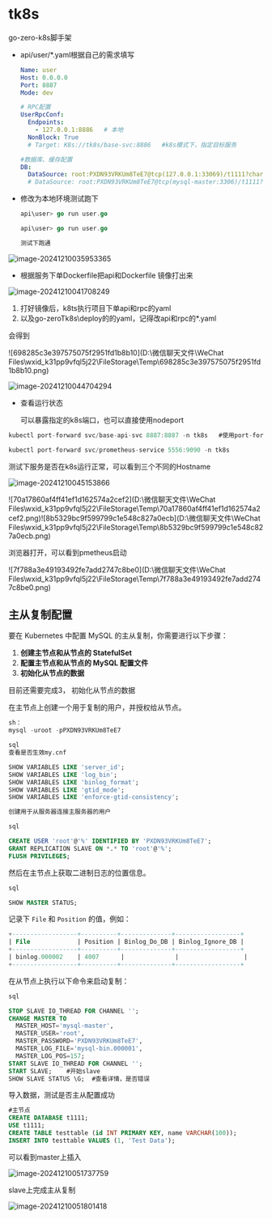 # tk8s
 go-zero-k8s脚手架

- api/user/*.yaml根据自己的需求填写

  ```yaml
  Name: user
  Host: 0.0.0.0
  Port: 8887
  Mode: dev
  
  # RPC配置
  UserRpcConf:
    Endpoints:
      - 127.0.0.1:8886   # 本地
    NonBlock: True
    # Target: K8s://tk8s/base-svc:8886   #k8s模式下，指定目标服务
  
  #数据库、缓存配置
  DB:
    DataSource: root:PXDN93VRKUm8TeE7@tcp(127.0.0.1:33069)/t1111?charset=utf8mb4&parseTime=true&loc=Asia%2FShanghai  
    # DataSource: root:PXDN93VRKUm8TeE7@tcp(mysql-master:3306)/t1111?charset=utf8mb4&parseTime=true&loc=Asia%2FShanghai
  ```

- 修改为本地环境测试跑下

  ```go
  api\user> go run user.go
  
  api\user> go run user.go
  
  测试下跑通
  ```

![image-20241210035953365](https://github.com/user-attachments/assets/f524ec80-f79a-40df-8de2-4296ff783765)





- 根据服务下单Dockerfile把api和Dockerfile 镜像打出来


![image-20241210041708249](https://github.com/user-attachments/assets/17b2e4cc-87d7-4855-94fd-5b8e678387bd)

1. 打好镜像后，k8ts执行项目下单api和rpc的yaml	
2. 以及go-zeroTk8s\deploy的的yaml，记得改api和rpc的*.yaml

会得到

![698285c3e397575075f2951fd1b8b10](D:\微信聊天文件\WeChat Files\wxid_k31pp9vfql5j22\FileStorage\Temp\698285c3e397575075f2951fd1b8b10.png)



![image-20241210044704294](C:\Users\1\AppData\Roaming\Typora\typora-user-images\image-20241210044704294.png)

- 查看运行状态	

  可以暴露指定的k8s端口，也可以直接使用nodeport

```go
kubectl port-forward svc/base-api-svc 8887:8887 -n tk8s   #使用port-forward，

kubectl port-forward svc/prometheus-service 5556:9090 -n tk8s

```

测试下服务是否在k8s运行正常，可以看到三个不同的Hostname

![image-20241210045153866](C:\Users\1\AppData\Roaming\Typora\typora-user-images\image-20241210045153866.png)

![70a17860af4ff41ef1d162574a2cef2](D:\微信聊天文件\WeChat Files\wxid_k31pp9vfql5j22\FileStorage\Temp\70a17860af4ff41ef1d162574a2cef2.png)![8b5329bc9f599799c1e548c827a0ecb](D:\微信聊天文件\WeChat Files\wxid_k31pp9vfql5j22\FileStorage\Temp\8b5329bc9f599799c1e548c827a0ecb.png)

浏览器打开，可以看到pmetheus启动

![7f788a3e49193492fe7add2747c8be0](D:\微信聊天文件\WeChat Files\wxid_k31pp9vfql5j22\FileStorage\Temp\7f788a3e49193492fe7add2747c8be0.png)



## 主从复制配置

要在 Kubernetes 中配置 MySQL 的主从复制，你需要进行以下步骤：

1. **创建主节点和从节点的 StatefulSet**
2. **配置主节点和从节点的 MySQL 配置文件**
3. **初始化从节点的数据**

目前还需要完成3， 初始化从节点的数据

在主节点上创建一个用于复制的用户，并授权给从节点。

```sql
sh：
mysql -uroot -pPXDN93VRKUm8TeE7

sql 
查看是否生效my.cnf

SHOW VARIABLES LIKE 'server_id';
SHOW VARIABLES LIKE 'log_bin';
SHOW VARIABLES LIKE 'binlog_format';
SHOW VARIABLES LIKE 'gtid_mode';
SHOW VARIABLES LIKE 'enforce-gtid-consistency';

创建用于从服务器连接主服务器的用户

sql

CREATE USER 'root'@'%' IDENTIFIED BY 'PXDN93VRKUm8TeE7';
GRANT REPLICATION SLAVE ON *.* TO 'root'@'%';
FLUSH PRIVILEGES;

```

然后在主节点上获取二进制日志的位置信息。

```sql
sql

SHOW MASTER STATUS;
```

记录下 `File` 和 `Position` 的值，例如：

```sql
+------------------+----------+--------------+------------------+
| File             | Position | Binlog_Do_DB | Binlog_Ignore_DB |
+------------------+----------+--------------+------------------+
| binlog.000002    | 4007      |              |                  |
+------------------+----------+--------------+------------------+
```

在从节点上执行以下命令来启动复制：

```sql
sql

STOP SLAVE IO_THREAD FOR CHANNEL '';
CHANGE MASTER TO
  MASTER_HOST='mysql-master',
  MASTER_USER='root',
  MASTER_PASSWORD='PXDN93VRKUm8TeE7',
  MASTER_LOG_FILE='mysql-bin.000001',
  MASTER_LOG_POS=157;
START SLAVE IO_THREAD FOR CHANNEL '';
START SLAVE;    #开始slave
SHOW SLAVE STATUS \G;  #查看详情，是否错误

```

导入数据，测试是否主从配置成功

```sql
#主节点
CREATE DATABASE t1111;
USE t1111;
CREATE TABLE testtable (id INT PRIMARY KEY, name VARCHAR(100));
INSERT INTO testtable VALUES (1, 'Test Data');


```

可以看到master上插入

![image-20241210051737759](C:\Users\1\AppData\Roaming\Typora\typora-user-images\image-20241210051737759.png)

slave上完成主从复制

![image-20241210051801418](C:\Users\1\AppData\Roaming\Typora\typora-user-images\image-20241210051801418.png)